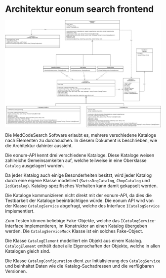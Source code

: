 # Architektur eonum search frontend

![](./CatalogArchitecture.png)

Die MedCodeSearch Software erlaubt es, mehrere verschiedene Kataloge nach Elementen zu durchsuchen. In diesem Dokument is beschrieben, wie die Architektur dahinter aussieht.

Die eonum-API kennt drei verschiedene Kataloge. Diese Kataloge weisen zahlreiche Gemeinsamkeiten auf, welche teilweise in eine Oberklasse `Catalog` ausgelagert wurden.

Da jeder Katalog auch einige Besonderheiten besitzt, wird jeder Katalog durch eine eigene Klasse modelliert (`SwissDrgCatalog`, `ChopCatalog` und `IcdCatalog`). Katalog-spezifisches Verhalten kann damit gekapselt werden.

Die Kataloge kommunizieren nicht direkt mit der eonum-API, da dies die Testbarkeit der Kataloge beeinträchtigen würde. Die eonum API wird von der Klasse `CatalogService` abgefragt, welche des Interface `ICatalogService` implementiert.

Zum Testen können beliebige Fake-Objekte, welche das `ICatalogService`-Interface implementieren, im Konstruktor an einen Katalog übergeben werden. Die `CatalogServiceMock` Klasse ist ein solches Fake-Object.

Die Klasse `CatalogElement` modelliert ein Objekt aus einem Katalog. `CatalogElement` enthält dabei alle Eigenschaften der Objekte, welche in allen Katalogen gleich sind.

Die Klasse `CatalogConfiguration` dient zur Initialisierung des `CatalogService` und beinhaltet Daten wie die Katalog-Suchadressen und die verfügbaren Versionen.